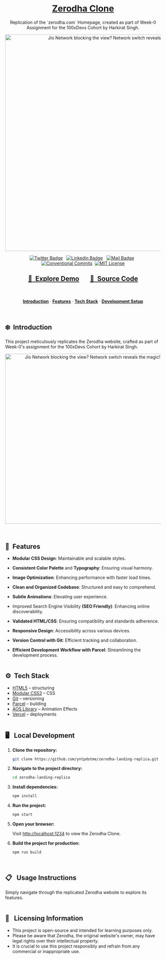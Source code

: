 <a href="https://zerodha-landing-replica.vercel.app/">
  <h1 align="center">Zerodha Clone</h1>
</a>

<p align="center">
  Replication of the `zerodha.com` Homepage, created as part of Week-0 Assignment for the 100xDevs Cohort by Harkirat Singh. 
</p>

<a href="https://lighthouse-metrics.com/lighthouse/checks/8d118c63-e6ca-452f-8c9e-776f67c519f6/runs/47501c63-ef71-4f32-8466-123e6eb03379">
   <p align=center>
    <img width = "700px" alt="Jio Network blocking the view? Network switch reveals the magic!" src="./images/performance.png">
  <p>
</a>

<div align= "center">

[![Twitter Badge](https://img.shields.io/badge/-@yntpdotme-1ca0f1?style=flat&labelColor=1ca0f1&logo=twitter&logoColor=white&link=https://twitter.com/yntpdotme)](https://twitter.com/yntpdotme) &nbsp; [![Linkedin Badge](https://img.shields.io/badge/-yntpdotme-0e76a8?style=flat&labelColor=0e76a8&logo=linkedin&logoColor=white)](https://www.linkedin.com/in/yntpdotme/) &nbsp; [![Mail Badge](https://img.shields.io/badge/-akashkadlag14-c0392b?style=flat&labelColor=c0392b&logo=gmail&logoColor=white)](mailto:akashkadlag14@gmail.com) &nbsp; [![Conventional Commits](https://img.shields.io/badge/Conventional%20Commits-1.0.0-%23FE5196?logo=conventionalcommits&logoColor=white)](https://conventionalcommits.org)&nbsp; [![MIT License](https://img.shields.io/badge/License-MIT-green.svg)](https://choosealicense.com/licenses/mit/)

</div>

<h2 align="center">

[🚀&nbsp; Explore Demo](https://zerodha-landing-replica.vercel.app/) &nbsp;&nbsp;&nbsp;&nbsp;&nbsp; [📂&nbsp; Source Code](https://github.com/yntpdotme/zerodha-landing-replica)

</h2>
<br>

<p align="center">
  <a href="#introduction"><strong>Introduction</strong></a> 
	·&nbsp;<a href="#features"><strong>Features</strong></a> 
	·&nbsp;<a href="#tech-stack"><strong>Tech Stack</strong></a>
	·&nbsp;<a href="#local-development"><strong>Development Setup</strong></a> 
</p>
<br>

## <a name="introduction">❄️&nbsp; Introduction</a>

This project meticulously replicates the Zerodha website, crafted as part of Week-0's assignment for the 100xDevs Cohort by Harkirat Singh.

<a href="https://zerodha-landing-replica.vercel.app/">
   <p align=center>
    <img width = "550px" alt="Jio Network blocking the view? Network switch reveals the magic!" src="./images/zerodha-preview.png">
  <p>
</a>
<br>

## <a name="features">🔋&nbsp; Features</a>

- **Modular CSS Design**: Maintainable and scalable styles.

- **Consistent Color Palette** and **Typography**: Ensuring visual harmony.

- **Image Optimization**: Enhancing performance with faster load times.

- **Clean and Organized Codebase**: Structured and easy to comprehend.

- **Subtle Animations**: Elevating user experience.

- Improved Search Engine Visibility **(SEO Friendly)**: Enhancing online discoverability.

- **Validated HTML/CSS**: Ensuring compatibility and standards adherence.

- **Responsive Design**: Accessibility across various devices.

- **Version Control with Git**: Efficient tracking and collaboration.

- **Efficient Development Workflow with Parcel**: Streamlining the development process.
  <br><br>

## <a name="tech-stack">⚙️&nbsp; Tech Stack</a>

- [HTML5](https://developer.mozilla.org/en-US/docs/Web/HTML) – structuring
- [Modular CSS3](https://developer.mozilla.org/en-US/docs/Web/CSS) – CSS
- [Git](https://git-scm.com/) – versioning
- [Parcel](https://parceljs.org/) – building
- [AOS Library](https://michalsnik.github.io/aos/) – Animation Effects
- [Vercel](https://vercel.com/) – deployments
  <br><br>

## <a name="local-development">🖥️&nbsp;&nbsp; Local Development</a>

1. **Clone the repository:**

   ```bash
   git clone https://github.com/yntpdotme/zerodha-landing-replica.git
   ```

2. **Navigate to the project directory:**

   ```bash
   cd zerodha-landing-replica
   ```

3. **Install dependencies:**

   ```bash
   npm install
   ```

4. **Run the project:**

   ```bash
   npm start
   ```

5. **Open your browser:**

   Visit [http://localhost:1234](http://localhost:1234) to view the Zerodha Clone.

6. **Build the project for production:**
   ```bash
   npm run build
   ```
   <br>

## 📋&nbsp;&nbsp; Usage Instructions

Simply navigate through the replicated Zerodha website to explore its features.
<br><br>

## 🪪&nbsp;&nbsp; Licensing Information

- This project is open-source and intended for learning purposes only.
- Please be aware that Zerodha, the original website's owner, may have legal rights over their intellectual property.
- It is crucial to use this project responsibly and refrain from any commercial or inappropriate use.
